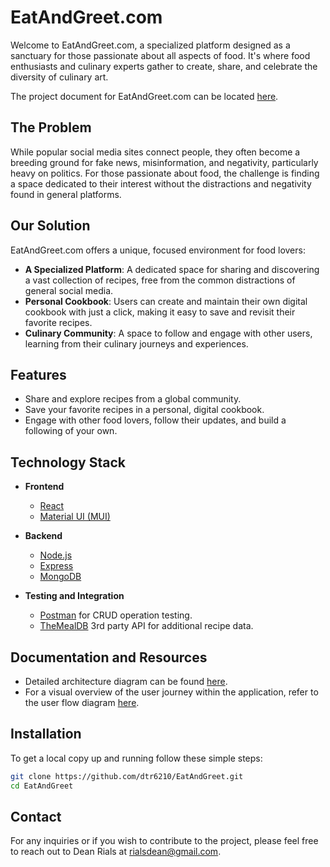 # EatAndGreet.com

Welcome to EatAndGreet.com, a specialized platform designed as a sanctuary for those passionate about all aspects of food. It's where food enthusiasts and culinary experts gather to create, share, and celebrate the diversity of culinary art.

The project document for EatAndGreet.com can be located [here](./images/ProjectDocument.pdf).

## The Problem

While popular social media sites connect people, they often become a breeding ground for fake news, misinformation, and negativity, particularly heavy on politics. For those passionate about food, the challenge is finding a space dedicated to their interest without the distractions and negativity found in general platforms.

## Our Solution

EatAndGreet.com offers a unique, focused environment for food lovers:

- **A Specialized Platform**: A dedicated space for sharing and discovering a vast collection of recipes, free from the common distractions of general social media.
- **Personal Cookbook**: Users can create and maintain their own digital cookbook with just a click, making it easy to save and revisit their favorite recipes.
- **Culinary Community**: A space to follow and engage with other users, learning from their culinary journeys and experiences.

## Features

- Share and explore recipes from a global community.
- Save your favorite recipes in a personal, digital cookbook.
- Engage with other food lovers, follow their updates, and build a following of your own.


## Technology Stack

- **Frontend**
  - [React](https://react.dev/)
  - [Material UI (MUI)](https://mui.com/material-ui/)

- **Backend**
  - [Node.js](https://nodejs.org/en)
  - [Express](https://expressjs.com/)
  - [MongoDB](https://www.mongodb.com/)

- **Testing and Integration**
  - [Postman](https://www.postman.com/) for CRUD operation testing.
  - [TheMealDB](https://www.themealdb.com/) 3rd party API for additional recipe data.

## Documentation and Resources

- Detailed architecture diagram can be found [here](./images/ArchitectureDiagram.png).
- For a visual overview of the user journey within the application, refer to the user flow diagram [here](./images/userflow.jpg).

## Installation

To get a local copy up and running follow these simple steps:

```bash
git clone https://github.com/dtr6210/EatAndGreet.git
cd EatAndGreet

```


## Contact

For any inquiries or if you wish to contribute to the project, please feel free to reach out to Dean Rials at [rialsdean@gmail.com](mailto:rialsdean@gmail.com).





